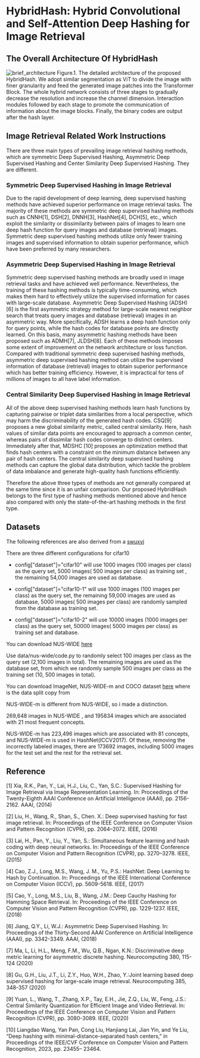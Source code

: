 # HybridHash: Hybrid Convolutional and Self-Attention Deep Hashing for Image Retrieval

## The Overall Architecture Of HybridHash
![brief_architecture](https://github.com/shuaichaochao/HybridHash/assets/49743419/372b311e-1e27-4fc7-bef4-ed1c5b953a17)
Figure.1. The detailed architecture of the proposed HybridHash. We adopt similar segmentation as ViT to divide the image with finer granularity and feed the generated image patches into the Transformer Block. The whole hybrid network consists of three stages to gradually decrease the resolution and increase the channel dimension. Interaction modules followed by each stage to promote the communication of information about the image blocks. Finally, the binary codes are output after the hash layer.


## Image Retrieval Related Work Instructions

There are three main types of prevailing image retrieval hashing methods, which are symmetric Deep Supervised Hashing, Asymmetric Deep Supervised Hashing and Center Similarity Deep Supervised Hashing. They are different. 
### Symmetric Deep Supervised Hashing in Image Retrieval
Due to the rapid development of deep learning, deep supervised hashing methods have achieved superior performance on image retrieval tasks. The majority of these methods are symmetric deep supervised hashing methods such as CNNH[1], DSH[2], DNNH[3], HashNet[4], DCH[5], etc., which exploit the similarity or dissimilarity between pairs of images to learn one deep hash function for query images and database (retrieval) images. Symmetric deep supervised hashing methods utilize only fewer training images and supervised information to obtain superior performance, which have been preferred by many researchers.
### Asymmetric Deep Supervised Hashing in Image Retrieval
Symmetric deep supervised hashing methods are broadly used in image retrieval tasks and have achieved well performance. Nevertheless, the training of these hashing methods is typically time-consuming, which makes them hard to
effectively utilize the supervised information for cases with large-scale database. Asymmetric Deep Supervised Hashing (ADSH)[6] is the first asymmetric strategy method for large-scale nearest neighbor search that treats query images and database (retrieval) images in an asymmetric way. More specifically, ADSH learns a deep hash function only for query points, while the hash codes for database points are directly learned. On this basis, many asymmetric hashing methods have been proposed such as ADMH[7], JLDSH[8]. Each of these methods imposes some extent of improvement on the network architecture or loss function. Compared with traditional symmetric deep supervised hashing methods, asymmetric deep supervised hashing method can utilize the supervised information of database (retrieval) images to obtain superior performance which has better training efficiency. However, it is impractical for tens of millions of images to all have label information.
### Central Similarity Deep Supervised Hashing in Image Retrieval
All of the above deep supervised hashing methods learn hash functions by capturing pairwise or triplet data similarities from a local perspective, which may   harm the discriminability of the generated hash codes. CSQ[9] proposes a new global similarity metric, called central similarity. Here, hash values of similar data points are encouraged to approach a common center, whereas pairs of dissimilar hash codes converge to distinct centers. Immediately after that, MDSHC [10] proposes an optimization method that finds hash centers with a constraint on the minimum distance between any pair of hash centers. The central similarity deep supervised hashing methods can capture the global data distribution, which tackle the problem of data imbalance and generate high-quality hash functions efficiently. 

Therefore the above three types of methods are not generally compared at the same time since it is an unfair comparison. Our proposed HybridHash belongs to the first type of hashing methods mentioned above and hence also compared with only the state-of-the-art hashing methods in the first type.

## Datasets

The following references are also derived from a [swuxyj](https://github.com/swuxyj/DeepHash-pytorch)

There are three different configurations for cifar10

   * config["dataset"]="cifar10" will use 1000 images (100 images per class) as the query set, 5000 images( 500 images per class) as training set , the remaining 54,000 images are used as database.
    
   * config["dataset"]="cifar10-1" will use 1000 images (100 images per class) as the query set, the remaining 59,000 images are used as database, 5000 images( 500 images per class) are randomly sampled from the database as training set.
    
   * config["dataset"]="cifar10-2" will use 10000 images (1000 images per class) as the query set, 50000 images( 5000 images per class) as training set and database.

You can download NUS-WIDE [here](https://github.com/swuxyj/DeepHash-pytorch)

Use data/nus-wide/code.py to randomly select 100 images per class as the query set (2,100 images in total). The remaining images are used as the database set, from which we randomly sample 500 images per class as the training set (10, 500 images in total).

You can download ImageNet, NUS-WIDE-m and COCO dataset [here](https://github.com/swuxyj/DeepHash-pytorch) where is the data split copy from

NUS-WIDE-m is different from NUS-WIDE, so i made a distinction.

269,648 images in NUS-WIDE , and 195834 images which are associated with 21 most frequent concepts.

NUS-WIDE-m has 223,496 images which are associated with 81 concepts, and NUS-WIDE-m is used in HashNet(ICCV2017). Of these, removing the incorrectly labeled images, there are 173692 images, including 5000 images for the test set and the rest for the retrieval set.

## Reference
[1] Xia, R.K., Pan, Y., Lai, H.J., Liu, C., Yan, S.C.: Supervised Hashing for Image Retrieval via Image Representation Learning. In: Proceedings of the Twenty-Eighth AAAI Conference on Artificial Intelligence (AAAI), pp. 2156-2162. AAAI, (2014)

[2] Liu, H., Wang, R., Shan, S., Chen. X.: Deep supervised hashing for fast image retrieval. In: Proceedings of the IEEE Conference on Computer Vision and Pattern Recognition (CVPR), pp. 2064–2072. IEEE, (2016)

[3] Lai, H., Pan, Y., Liu, Y., Yan, S.: Simultaneous feature learning and hash coding with deep neural networks. In: Proceedings of the IEEE Conference on Computer Vision and Pattern Recognition (CVPR), pp. 3270–3278. IEEE, (2015)

[4] Cao, Z.J., Long, M.S., Wang, J. M., Yu, P.S.: HashNet: Deep Learning to Hash by Continuation. In: Proceedings of the IEEE International Conference on Computer Vision (ICCV), pp. 5609-5618. IEEE, (2017)

[5] Cao, Y., Long, M.S., Liu, B., Wang, J.M.: Deep Cauchy Hashing for Hamming Space Retrieval. In: Proceedings of the IEEE Conference on Computer Vision and Pattern Recognition (CVPR), pp. 1229-1237. IEEE, (2018)

[6] Jiang, Q.Y., Li, W.J.: Asymmetric Deep Supervised Hashing. In: Proceedings of the Thirty-Second AAAI Conference on Artificial Intelligence (AAAI), pp. 3342-3349. AAAI, (2018)

[7] Ma, L, Li, H.L., Meng, F.M., Wu, Q.B., Ngan, K.N.: Discriminative deep metric learning for asymmetric discrete hashing. Neurocomputing 380, 115-124 (2020)

[8] Gu, G.H., Liu, J.T., Li, Z.Y., Huo, W.H., Zhao, Y.:Joint learning based deep supervised hashing for large-scale image retrieval. Neurocomputing 385, 348-357 (2020)

[9] Yuan, L., Wang, T., Zhang, X.P., Tay, E.H., Jie, Z.Q., Liu, W., Feng, J.S.: Central Similarity Quantization for Efficient Image and Video Retrieval. In: Proceedings of the IEEE Conference on Computer Vision and Pattern Recognition (CVPR), pp. 3080-3089. IEEE, (2020)

[10] Liangdao Wang, Yan Pan, Cong Liu, Hanjiang Lai, Jian Yin, and Ye Liu, “Deep hashing with minimal-distance-separated hash centers,” in Proceedings of the IEEE/CVF Conference on Computer Vision and Pattern Recognition, 2023, pp. 23455–
23464.
